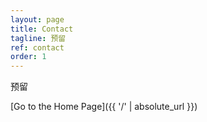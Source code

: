 ```yaml
---
layout: page
title: Contact
tagline: 预留
ref: contact
order: 1
---
```


预留

[Go to the Home Page]({{ '/' | absolute_url }})
